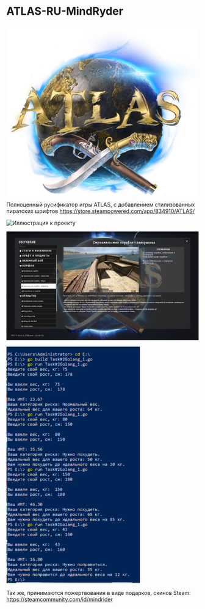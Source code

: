 # ATLAS-RU-MindRyder
![Image alt](https://github.com/mindryder/ATLAS-RU/raw/main/preview/atlas.png)
Полноценный русификатор игры ATLAS, с добавлением стилизованных пиратских шрифтов
https://store.steampowered.com/app/834910/ATLAS/

![Иллюстрация к проекту](https://i.imgur.com/4tSx6Vk.jpeg)

![Image alt](https://github.com/mindryder/ATLAS-RU/raw/main/preview/1.png)

<img src="https://github.com/HeorhiiZemlianko/Calculate-BMI-and-risk-category/blob/main/task2golang/Снимок.PNG" width="350" alt="Calculate-BMI-and-risk-category" style="max-width: 100%;">


Так же, принимаются пожертвования в виде подарков, скинов Steam:
https://steamcommunity.com/id/mindrider

